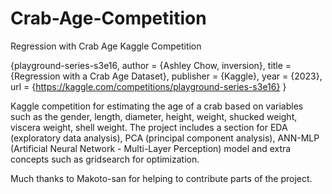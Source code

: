 # Crab-Age-Competition
Regression with Crab Age Kaggle Competition

{playground-series-s3e16,
    author = {Ashley Chow, inversion},
    title = {Regression with a Crab Age Dataset},
    publisher = {Kaggle},
    year = {2023},
    url = {https://kaggle.com/competitions/playground-series-s3e16}
}


Kaggle competition for estimating the age of a crab based on variables such as the gender, length, diameter, height, weight, shucked weight, viscera weight, shell weight. 
The project includes a section for EDA (exploratory data analysis), PCA (principal component analysis), ANN-MLP (Artificial Neural Network - Multi-Layer Perception) model and extra concepts such as gridsearch for optimization.

Much thanks to Makoto-san for helping to contribute parts of the project. 

